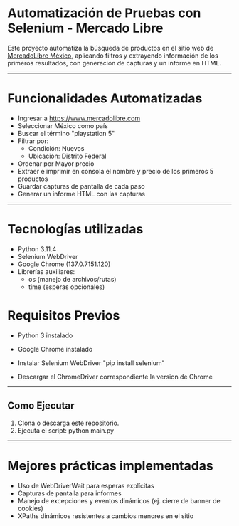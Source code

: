 # Automatización de Pruebas con Selenium - Mercado Libre

Este proyecto automatiza la búsqueda de productos en el sitio web de [MercadoLibre México](https://www.mercadolibre.com.mx), aplicando filtros y extrayendo información de los primeros resultados, con generación de capturas y un informe en HTML.

---

# Funcionalidades Automatizadas

- Ingresar a https://www.mercadolibre.com
- Seleccionar México como país
- Buscar el término "playstation 5"
- Filtrar por:
  - Condición: Nuevos
  - Ubicación: Distrito Federal
- Ordenar por Mayor precio
- Extraer e imprimir en consola el nombre y precio de los primeros 5 productos
- Guardar capturas de pantalla de cada paso
- Generar un informe HTML con las capturas

---

# Tecnologías utilizadas

- Python 3.11.4
- Selenium WebDriver
- Google Chrome (137.0.7151.120)
- Librerías auxiliares:
  - os (manejo de archivos/rutas)
  - time (esperas opcionales)




# Requisitos Previos

- Python 3 instalado
- Google Chrome instalado
- Instalar Selenium WebDriver "pip install selenium"

- Descargar el ChromeDriver correspondiente la version de Chrome

---

## Como Ejecutar

1. Clona o descarga este repositorio.
2. Ejecuta el script: python main.py

---

# Mejores prácticas implementadas

- Uso de WebDriverWait para esperas explícitas
- Capturas de pantalla para informes
- Manejo de excepciones y eventos dinámicos (ej. cierre de banner de cookies)
- XPaths dinámicos resistentes a cambios menores en el sitio